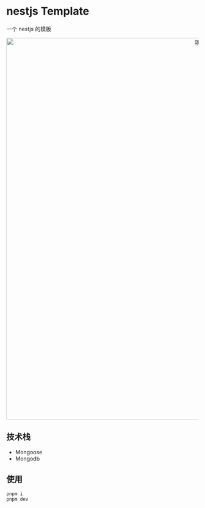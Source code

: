 
# nestjs Template
一个 nestjs 的模板

<p align="middle">
<img src="https://fastly.jsdelivr.net/gh/suemor233/static@main/img/nest-template.jpg" width="1000" alt="项目" />
</p>

## 技术栈
- Mongoose
- Mongodb
## 使用
```sh
pnpm i
pnpm dev
```